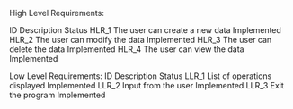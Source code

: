 High Level Requirements:

ID Description Status HLR_1 The user can create a new data Implemented HLR_2 The user can modify the data Implemented HLR_3 The user can delete the data Implemented HLR_4 The user can view the data Implemented

Low Level Requirements: 
ID Description Status LLR_1 List of operations displayed Implemented LLR_2 Input from the user Implemented LLR_3 Exit the program Implemented
